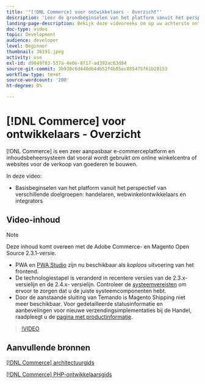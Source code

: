 ```yaml
---
title: '"[!DNL Commerce] voor ontwikkelaars - Overzicht"'
description: 'Leer de grondbeginselen van het platform vanuit het perspectief van verschillende soorten publiek: verkopers, webwinkelontwikkelaars en integrators.'
landing-page-description: Bekijk deze videoreeks om op uw achterste ontwikkelingsproject voor Handel te beginnen.
doc-type: video
topic: Development
audience: developer
level: Beginner
thumbnail: 36191.jpeg
activity: use
exl-id: d9049f03-537a-4e0e-8f17-ad392ac63d84
source-git-commit: 3b938c6d440db4db52f4b85ec885475f61b28153
workflow-type: tm+mt
source-wordcount: '200'
ht-degree: 0%

---
```


# [!DNL Commerce] voor ontwikkelaars - Overzicht

[!DNL Commerce] is een zeer aanpasbaar e-commerceplatform en inhoudsbeheersysteem dat vooral wordt gebruikt om online winkelcentra of websites voor de verkoop van goederen te bouwen.

In deze video:

- Basisbeginselen van het platform vanuit het perspectief van verschillende doelgroepen: handelaren, webwinkelontwikkelaars en integrators

## Video-inhoud

>[!NOTE]
>
>Deze inhoud komt overeen met de Adobe Commerce- en Magento Open Source 2.3.1-versie.
>
>- PWA en [PWA Studio](https://developer.adobe.com/commerce/pwa-studio/) zijn nu beschikbaar als _koploos_ uitvoering van het frontend.
>- De technologiestapel is veranderd in recentere versies van de 2.3.x- versielijn en de 2.4.x- versielijn. Controleer de [systeemvereisten](https://devdocs.magento.com/guides/v2.4/install-gde/system-requirements.html) om ervoor te zorgen dat u de juiste systeemcomponenten hebt.
>- Door de aanstaande sluiting van Temando is Magento Shipping niet meer beschikbaar. Voor gedetailleerde statusinformatie en aanbevelingen voor nieuwe verzendingsimplementaties bij de Handel, raadpleegt u de [pagina met productinformatie](https://magento.com/shipping).



>[!VIDEO](https://video.tv.adobe.com/v/36191?quality=12&learn=on)

## Aanvullende bronnen

[[!DNL Commerce] architectuurgids](https://devdocs.magento.com/guides/v2.4/architecture/bk-architecture.html)

[[!DNL Commerce] PHP-ontwikkelaarsgids](https://devdocs.magento.com/guides/v2.4/extension-dev-guide/bk-extension-dev-guide.html)
